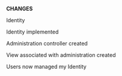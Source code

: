 **CHANGES**

Identity

Identity implemented

Administration controller created

View associated with administration created

Users now managed my Identity